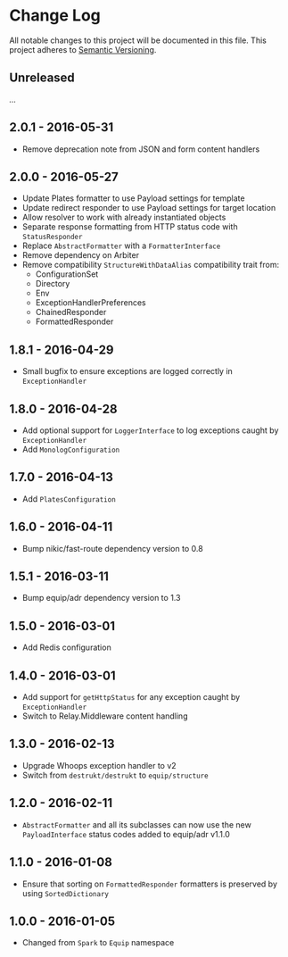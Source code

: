 # Change Log

All notable changes to this project will be documented in this file.
This project adheres to [Semantic Versioning](http://semver.org/).

## Unreleased

_..._

## 2.0.1 - 2016-05-31

- Remove deprecation note from JSON and form content handlers

## 2.0.0 - 2016-05-27

- Update Plates formatter to use Payload settings for template
- Update redirect responder to use Payload settings for target location
- Allow resolver to work with already instantiated objects
- Separate response formatting from HTTP status code with `StatusResponder`
- Replace `AbstractFormatter` with a `FormatterInterface`
- Remove dependency on Arbiter
- Remove compatibility `StructureWithDataAlias` compatibility trait from:
  - ConfigurationSet
  - Directory
  - Env
  - ExceptionHandlerPreferences
  - ChainedResponder
  - FormattedResponder

## 1.8.1 - 2016-04-29

- Small bugfix to ensure exceptions are logged correctly in `ExceptionHandler`

## 1.8.0 - 2016-04-28

- Add optional support for `LoggerInterface` to log exceptions caught by `ExceptionHandler`
- Add `MonologConfiguration`

## 1.7.0 - 2016-04-13

- Add `PlatesConfiguration`

## 1.6.0 - 2016-04-11

- Bump nikic/fast-route dependency version to 0.8

## 1.5.1 - 2016-03-11

- Bump equip/adr dependency version to 1.3

## 1.5.0 - 2016-03-01

- Add Redis configuration

## 1.4.0 - 2016-03-01

- Add support for `getHttpStatus` for any exception caught by `ExceptionHandler`
- Switch to Relay.Middleware content handling

## 1.3.0 - 2016-02-13

- Upgrade Whoops exception handler to v2
- Switch from `destrukt/destrukt` to `equip/structure`

## 1.2.0 - 2016-02-11

- `AbstractFormatter` and all its subclasses can now use the new `PayloadInterface` status codes added to equip/adr v1.1.0

## 1.1.0 - 2016-01-08

- Ensure that sorting on `FormattedResponder` formatters is preserved by using `SortedDictionary`

## 1.0.0 - 2016-01-05

- Changed from `Spark` to `Equip` namespace
